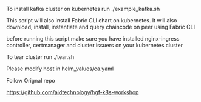 To install kafka cluster on kubernetes run
./example_kafka.sh

This script will also install Fabric CLI chart on kubernetes.
It will also download, install, instantiate and query chaincode on peer using Fabric CLI

before running this script make sure you have installed nginx-ingress controller, certmanager and cluster issuers on your kubernetes cluster 

To tear cluster run
./tear.sh

Please modify host in helm_values/ca.yaml

Follow Orignal repo

https://github.com/aidtechnology/hgf-k8s-workshop

